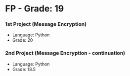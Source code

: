 # FP - Grade: 19

### 1st Project (Message Encryption)
* Language: Python
* Grade: 20

### 2nd Project (Message Encryption - continuation)
* Language: Python
* Grade: 18.5